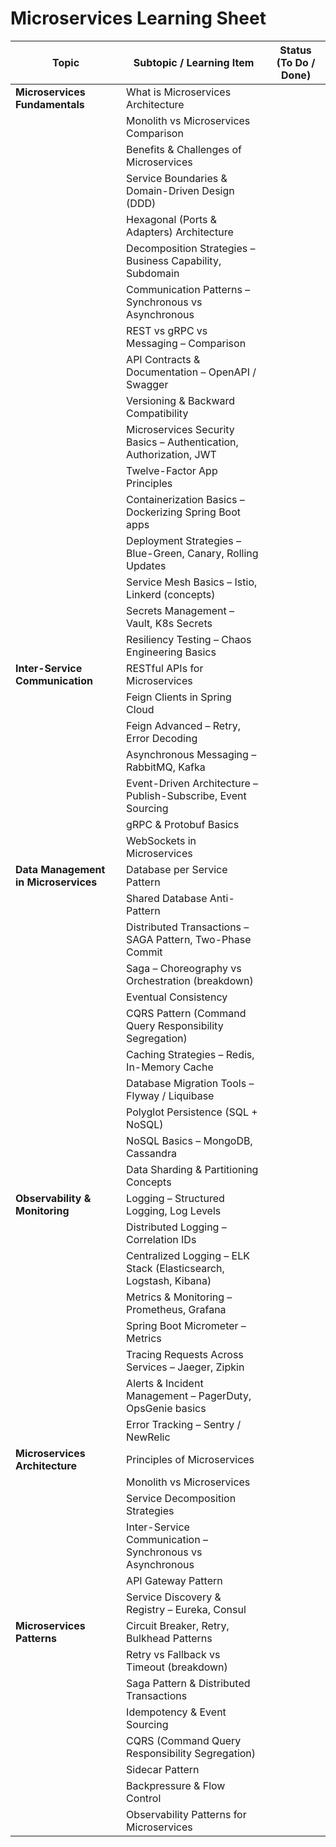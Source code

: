 # Microservices Learning Sheet

| Topic | Subtopic / Learning Item | Status (To Do / Done) |
|-------|---------------------------|------------------------|
| **Microservices Fundamentals** | What is Microservices Architecture | |
|  | Monolith vs Microservices Comparison | |
|  | Benefits & Challenges of Microservices | |
|  | Service Boundaries & Domain-Driven Design (DDD) | |
|  | Hexagonal (Ports & Adapters) Architecture | |
|  | Decomposition Strategies – Business Capability, Subdomain | |
|  | Communication Patterns – Synchronous vs Asynchronous | |
|  | REST vs gRPC vs Messaging – Comparison | |
|  | API Contracts & Documentation – OpenAPI / Swagger | |
|  | Versioning & Backward Compatibility | |
|  | Microservices Security Basics – Authentication, Authorization, JWT | |
|  | Twelve-Factor App Principles | |
|  | Containerization Basics – Dockerizing Spring Boot apps | |
|  | Deployment Strategies – Blue-Green, Canary, Rolling Updates | |
|  | Service Mesh Basics – Istio, Linkerd (concepts) | |
|  | Secrets Management – Vault, K8s Secrets | |
|  | Resiliency Testing – Chaos Engineering Basics | |
| **Inter-Service Communication** | RESTful APIs for Microservices | |
|  | Feign Clients in Spring Cloud | |
|  | Feign Advanced – Retry, Error Decoding | |
|  | Asynchronous Messaging – RabbitMQ, Kafka | |
|  | Event-Driven Architecture – Publish-Subscribe, Event Sourcing | |
|  | gRPC & Protobuf Basics | |
|  | WebSockets in Microservices | |
| **Data Management in Microservices** | Database per Service Pattern | |
|  | Shared Database Anti-Pattern | |
|  | Distributed Transactions – SAGA Pattern, Two-Phase Commit | |
|  | Saga – Choreography vs Orchestration (breakdown) | |
|  | Eventual Consistency | |
|  | CQRS Pattern (Command Query Responsibility Segregation) | |
|  | Caching Strategies – Redis, In-Memory Cache | |
|  | Database Migration Tools – Flyway / Liquibase | |
|  | Polyglot Persistence (SQL + NoSQL) | |
|  | NoSQL Basics – MongoDB, Cassandra | |
|  | Data Sharding & Partitioning Concepts | |
| **Observability & Monitoring** | Logging – Structured Logging, Log Levels | |
|  | Distributed Logging – Correlation IDs | |
|  | Centralized Logging – ELK Stack (Elasticsearch, Logstash, Kibana) | |
|  | Metrics & Monitoring – Prometheus, Grafana | |
|  | Spring Boot Micrometer – Metrics | |
|  | Tracing Requests Across Services – Jaeger, Zipkin | |
|  | Alerts & Incident Management – PagerDuty, OpsGenie basics | |
|  | Error Tracking – Sentry / NewRelic | |
| **Microservices Architecture** | Principles of Microservices | |
|  | Monolith vs Microservices | |
|  | Service Decomposition Strategies | |
|  | Inter-Service Communication – Synchronous vs Asynchronous | |
|  | API Gateway Pattern | |
|  | Service Discovery & Registry – Eureka, Consul | |
| **Microservices Patterns** | Circuit Breaker, Retry, Bulkhead Patterns | |
|  | Retry vs Fallback vs Timeout (breakdown) | |
|  | Saga Pattern & Distributed Transactions | |
|  | Idempotency & Event Sourcing | |
|  | CQRS (Command Query Responsibility Segregation) | |
|  | Sidecar Pattern | |
|  | Backpressure & Flow Control | |
|  | Observability Patterns for Microservices | |
